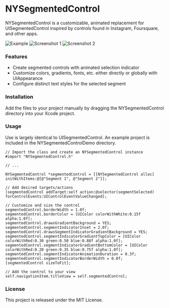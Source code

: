 # NYSegmentedControl

NYSegmentedControl is a customizable, animated replacement for UISegmentedControl inspired by controls found in Instagram, Foursquare, and other apps.

![Example](https://github.com/nealyoung/NYSegmentedControl/raw/master/example.gif)
![Screenshot 1](https://github.com/nealyoung/NYSegmentedControl/raw/master/screenshot-dark.png)
![Screenshot 2](https://github.com/nealyoung/NYSegmentedControl/raw/master/screenshot-light.png)

### Features
* Create segmented controls with animated selection indicator
* Customize colors, gradients, fonts, etc. either directly or globally with UIAppearance
* Configure distinct text styles for the selected segment

### Installation
Add the files to your project manually by dragging the NYSegmentedControl directory into your Xcode project.

### Usage
Use is largely identical to UISegmentedControl. An example project is included in the NYSegmentedControlDemo directory.

```
// Import the class and create an NYSegmentedControl instance
#import "NYSegmentedControl.h"

// ...

NYSegmentedControl *segmentedControl = [[NYSegmentedControl alloc] initWithItems:@[@"Segment 1", @"Segment 2"]];

// Add desired targets/actions
[segmentedControl addTarget:self action:@selector(segmentSelected) forControlEvents:UIControlEventValueChanged];

// Customize and size the control
segmentedControl.borderWidth = 1.0f;
segmentedControl.borderColor = [UIColor colorWithWhite:0.15f alpha:1.0f];
segmentedControl.drawsGradientBackground = YES;
segmentedControl.segmentIndicatorInset = 2.0f;
segmentedControl.drawsSegmentIndicatorGradientBackground = YES;
segmentedControl.segmentIndicatorGradientTopColor = [UIColor colorWithRed:0.30 green:0.50 blue:0.88f alpha:1.0f];
segmentedControl.segmentIndicatorGradientBottomColor = [UIColor colorWithRed:0.20 green:0.35 blue:0.75f alpha:1.0f];
segmentedControl.segmentIndicatorAnimationDuration = 0.3f;
segmentedControl.segmentIndicatorBorderWidth = 0.0f;
[segmentedControl sizeToFit];

// Add the control to your view
self.navigationItem.titleView = self.segmentedControl;
```

### License
This project is released under the MIT License.
